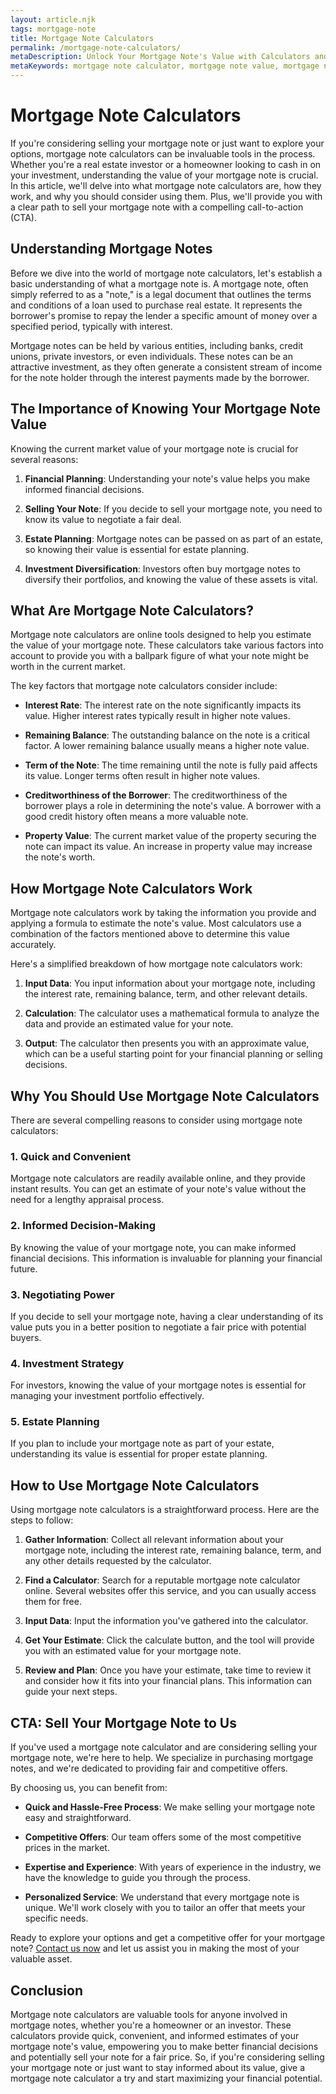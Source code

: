 ```yaml
---
layout: article.njk
tags: mortgage-note
title: Mortgage Note Calculators
permalink: /mortgage-note-calculators/
metaDescription: Unlock Your Mortgage Note's Value with Calculators and Expert Guidance
metaKeywords: mortgage note calculator, mortgage note value, mortgage note calculator online
---
```


# Mortgage Note Calculators

If you're considering selling your mortgage note or just want to explore your options, mortgage note calculators can be invaluable tools in the process. Whether you're a real estate investor or a homeowner looking to cash in on your investment, understanding the value of your mortgage note is crucial. In this article, we'll delve into what mortgage note calculators are, how they work, and why you should consider using them. Plus, we'll provide you with a clear path to sell your mortgage note with a compelling call-to-action (CTA).

## Understanding Mortgage Notes

Before we dive into the world of mortgage note calculators, let's establish a basic understanding of what a mortgage note is. A mortgage note, often simply referred to as a "note," is a legal document that outlines the terms and conditions of a loan used to purchase real estate. It represents the borrower's promise to repay the lender a specific amount of money over a specified period, typically with interest.

Mortgage notes can be held by various entities, including banks, credit unions, private investors, or even individuals. These notes can be an attractive investment, as they often generate a consistent stream of income for the note holder through the interest payments made by the borrower.

## The Importance of Knowing Your Mortgage Note Value

Knowing the current market value of your mortgage note is crucial for several reasons:

1. **Financial Planning**: Understanding your note's value helps you make informed financial decisions.

2. **Selling Your Note**: If you decide to sell your mortgage note, you need to know its value to negotiate a fair deal.

3. **Estate Planning**: Mortgage notes can be passed on as part of an estate, so knowing their value is essential for estate planning.

4. **Investment Diversification**: Investors often buy mortgage notes to diversify their portfolios, and knowing the value of these assets is vital.

## What Are Mortgage Note Calculators?

Mortgage note calculators are online tools designed to help you estimate the value of your mortgage note. These calculators take various factors into account to provide you with a ballpark figure of what your note might be worth in the current market.

The key factors that mortgage note calculators consider include:

- **Interest Rate**: The interest rate on the note significantly impacts its value. Higher interest rates typically result in higher note values.

- **Remaining Balance**: The outstanding balance on the note is a critical factor. A lower remaining balance usually means a higher note value.

- **Term of the Note**: The time remaining until the note is fully paid affects its value. Longer terms often result in higher note values.

- **Creditworthiness of the Borrower**: The creditworthiness of the borrower plays a role in determining the note's value. A borrower with a good credit history often means a more valuable note.

- **Property Value**: The current market value of the property securing the note can impact its value. An increase in property value may increase the note's worth.

## How Mortgage Note Calculators Work

Mortgage note calculators work by taking the information you provide and applying a formula to estimate the note's value. Most calculators use a combination of the factors mentioned above to determine this value accurately.

Here's a simplified breakdown of how mortgage note calculators work:

1. **Input Data**: You input information about your mortgage note, including the interest rate, remaining balance, term, and other relevant details.

2. **Calculation**: The calculator uses a mathematical formula to analyze the data and provide an estimated value for your note.

3. **Output**: The calculator then presents you with an approximate value, which can be a useful starting point for your financial planning or selling decisions.

## Why You Should Use Mortgage Note Calculators

There are several compelling reasons to consider using mortgage note calculators:

### 1. Quick and Convenient

Mortgage note calculators are readily available online, and they provide instant results. You can get an estimate of your note's value without the need for a lengthy appraisal process.

### 2. Informed Decision-Making

By knowing the value of your mortgage note, you can make informed financial decisions. This information is invaluable for planning your financial future.

### 3. Negotiating Power

If you decide to sell your mortgage note, having a clear understanding of its value puts you in a better position to negotiate a fair price with potential buyers.

### 4. Investment Strategy

For investors, knowing the value of your mortgage notes is essential for managing your investment portfolio effectively.

### 5. Estate Planning

If you plan to include your mortgage note as part of your estate, understanding its value is essential for proper estate planning.

## How to Use Mortgage Note Calculators

Using mortgage note calculators is a straightforward process. Here are the steps to follow:

1. **Gather Information**: Collect all relevant information about your mortgage note, including the interest rate, remaining balance, term, and any other details requested by the calculator.

2. **Find a Calculator**: Search for a reputable mortgage note calculator online. Several websites offer this service, and you can usually access them for free.

3. **Input Data**: Input the information you've gathered into the calculator.

4. **Get Your Estimate**: Click the calculate button, and the tool will provide you with an estimated value for your mortgage note.

5. **Review and Plan**: Once you have your estimate, take time to review it and consider how it fits into your financial plans. This information can guide your next steps.

## CTA: Sell Your Mortgage Note to Us

If you've used a mortgage note calculator and are considering selling your mortgage note, we're here to help. We specialize in purchasing mortgage notes, and we're dedicated to providing fair and competitive offers.

By choosing us, you can benefit from:

- **Quick and Hassle-Free Process**: We make selling your mortgage note easy and straightforward.

- **Competitive Offers**: Our team offers some of the most competitive prices in the market.

- **Expertise and Experience**: With years of experience in the industry, we have the knowledge to guide you through the process.

- **Personalized Service**: We understand that every mortgage note is unique. We'll work closely with you to tailor an offer that meets your specific needs.

Ready to explore your options and get a competitive offer for your mortgage note? [Contact us now](#) and let us assist you in making the most of your valuable asset.

## Conclusion

Mortgage note calculators are valuable tools for anyone involved in mortgage notes, whether you're a homeowner or an investor. These calculators provide quick, convenient, and informed estimates of your mortgage note's value, empowering you to make better financial decisions and potentially sell your note for a fair price. So, if you're considering selling your mortgage note or just want to stay informed about its value, give a mortgage note calculator a try and start maximizing your financial potential.